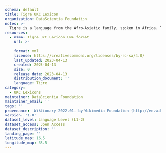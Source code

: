 ```yaml
---
schema: default
title: Tigre UKC Lexicon
organization: DataScientia Foundation
notes: >-
  Tigre is a language from the Afro-Asiatic family, spoken in Africa. The UKC Lexicon of Tigre is represented as a lexico-semantic network. It consists of words, word senses, synsets, as well as sense-level and synset-level relationships.
resources:
  - name: Tigre UKC Lexicon LMF format
    url: >-
      
    format: xml
    license: https://creativecommons.org/licenses/by-nc-sa/4.0/
    last_updated: 2023-04-13
    created: 2023-04-13
    size: 0
    release_date: 2023-04-13
    distribution_document: ''
    language: Tigre
category:
  - UKC Lexicons
maintainer: DataScientia Foundation
maintainer_email: ''
tags: ''
provenance: 'Wiktionary 2022.01. by Wikimedia Foundation (http://en.wiktionary.org); CogNet 2.1 by Khuyagbaatar Batsuren, National University of Mongolia (http://cognet.ukc.disi.unitn.it); Princeton WordNet 2.1 by Princeton University (https://wordnet.princeton.edu)'
version: '1.0'
dataset_level: Language Level (L1-2)
dataset_access: Open Access
dataset_description: ''
landing_page: ''
latitude_map: 16.5
longitude_map: 38.5
---
```

